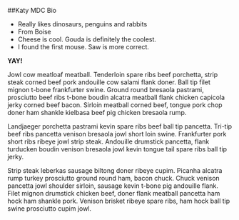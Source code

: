 ##Katy MDC Bio

- Really likes dinosaurs, penguins and rabbits
- From Boise
- Cheese is cool. Gouda is definitely the coolest.
- I found the first mouse. Saw is more correct.

**YAY!**


Jowl cow meatloaf meatball. Tenderloin spare ribs beef porchetta, strip steak corned beef pork andouille cow salami flank doner. Ball tip filet mignon t-bone frankfurter swine. Ground round bresaola pastrami, prosciutto beef ribs t-bone boudin alcatra meatball flank chicken capicola jerky corned beef bacon. Sirloin meatball corned beef, tongue pork chop doner ham shankle kielbasa beef pig chicken bresaola rump.

Landjaeger porchetta pastrami kevin spare ribs beef ball tip pancetta. Tri-tip beef ribs pancetta venison bresaola jowl short loin swine. Frankfurter pork short ribs ribeye jowl strip steak. Andouille drumstick pancetta, flank turducken boudin venison bresaola jowl kevin tongue tail spare ribs ball tip jerky.

Strip steak leberkas sausage biltong doner ribeye cupim. Picanha alcatra rump turkey prosciutto ground round ham, bacon chuck. Chuck venison pancetta jowl shoulder sirloin, sausage kevin t-bone pig andouille flank. Filet mignon drumstick chicken beef, doner flank meatball pancetta ham hock ham shankle pork. Venison brisket ribeye spare ribs, ham hock ball tip swine prosciutto cupim jowl.
